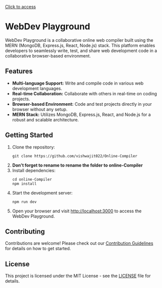 <!DOCTYPE html>
<html lang="en">
<head>
    <meta charset="UTF-8">
    <meta name="viewport" content="width=device-width, initial-scale=1.0">

</head>
<body>
<a href="https://vishwajitkaacompiler.netlify.app/compiler">Click to access</a>
    <h1>WebDev Playground</h1>
    <p>WebDev Playground is a collaborative online web compiler built using the MERN (MongoDB, Express.js, React, Node.js) stack. This platform enables developers to seamlessly write, test, and share web development code in a collaborative browser-based environment.</p>
    <h2>Features</h2>
    <ul>
        <li><strong>Multi-language Support:</strong> Write and compile code in various web development languages.</li>
        <li><strong>Real-time Collaboration:</strong> Collaborate with others in real-time on coding projects.</li>
        <li><strong>Browser-based Environment:</strong> Code and test projects directly in your browser without any setup.</li>
        <li><strong>MERN Stack:</strong> Utilizes MongoDB, Express.js, React, and Node.js for a robust and scalable architecture.</li>
    </ul>
    <h2>Getting Started</h2>
    <ol>
        <li>Clone the repository:
            <pre><code>git clone https://github.com/vishwajit022/Online-Compiler</code></pre>
        </li>
        <li>
        <strong>        Don't forget to rename to rename the folder to online-Compiler
</strong>
        </li>
        <li>Install dependencies:
            <pre><code>cd online-Compiler<br>npm install</code></pre>
        </li>
        <li>Start the development server:
            <pre><code>npm run dev</code></pre>
        </li>
        <li>Open your browser and visit <a href="http://localhost:3000">http://localhost:3000</a> to access the WebDev Playground.</li>
    </ol>
    <h2>Contributing</h2>
    <p>Contributions are welcome! Please check out our <a href="CONTRIBUTING.md">Contribution Guidelines</a> for details on how to get started.</p>
    <h2>License</h2>
    <p>This project is licensed under the MIT License - see the <a href="LICENSE">LICENSE</a> file for details.</p>
</body>
</html>
